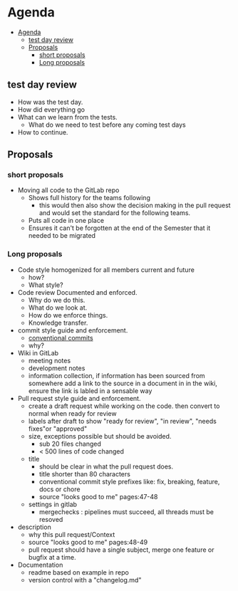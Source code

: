 # Agenda

<!--toc:start-->

- [Agenda](#agenda)
  - [test day review](#test-day-review)
  - [Proposals](#proposals)
    - [short proposals](#short-proposals)
    - [Long proposals](#long-proposals)

<!--toc:end-->

## test day review

- How was the test day.
- How did everything go
- What can we learn from the tests.
  - What do we need to test before any coming test days
- How to continue.

## Proposals

### short proposals

- Moving all code to the GitLab repo
  - Shows full history for the teams following
    - this would then also show the decision making in the pull request and would set the standard for the following teams.
  - Puts all code in one place
  - Ensures it can't be forgotten at the end of the Semester that it needed to be migrated

### Long proposals

- Code style homogenized for all members current and future
  - how?
  - What style?
- Code review Documented and enforced.
  - Why do we do this.
  - What do we look at.
  - How do we enforce things.
  - Knowledge transfer.
- commit style guide and enforcement.
  - [conventional commits](https://conventionalcommits.org)
  - why?
- Wiki in GitLab
  - meeting notes
  - development notes
  - information collection, if information has been sourced from somewhere add a link to the source in a document in in the wiki, ensure the link is labled in a sensable way
- Pull request style guide and enforcement.
  - create a draft request while working on the code. then convert to normal when ready for review
  - labels after draft to show "ready for review", "in review", "needs fixes"or "approved"
  - size, exceptions possible but should be avoided.
    - sub 20 files changed
    - < 500 lines of code changed
  - title
    - should be clear in what the pull request does.
    - title shorter than 80 characters
    - conventional commit style prefixes like: fix, breaking, feature, docs or chore
    - source "looks good to me" pages:47-48
  - settings in gitlab
    - mergechecks : pipelines must succeed, all threads must be resoved
- description
  - why this pull request/Context
  - source "looks good to me" pages:48-49
  - pull request should have a single subject, merge one feature or bugfix at a time.
- Documentation
  - readme based on example in repo
  - version control with a "changelog.md"
